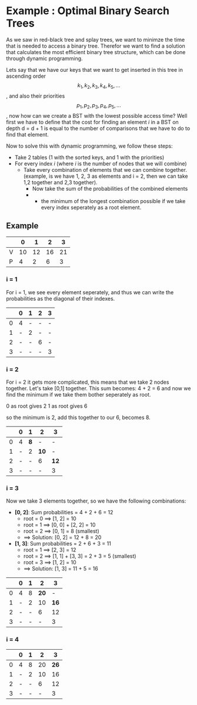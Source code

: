 # Example : Optimal Binary Search Trees

As we saw in red-black tree and splay trees, we want to minimze the time that is needed to access a binary tree. Therefor we want to find a solution that calculates the most efficient binary tree structure, which can be done through dynamic programming.

Lets say that we have our keys that we want to get inserted in this tree in ascending order $$k_1, k_2, k_3, k_4, k_5, ...$$, and also their priorities $$p_1, p_2, p_3, p_4, p_5, ...$$ , now how can we create a BST with the lowest possible access time? Well first we have to define that the cost for finding an element _i_ in a BST on depth d = d + 1 is equal to the number of comparisons that we have to do to find that element.

Now to solve this with dynamic programming, we follow these steps:

* Take 2 tables \(1 with the sorted keys, and 1 with the priorities\)
* For every index _i_ \(where _i_ is the number of nodes that we will combine\)
  * Take every combination of elements that we can combine together. \(example, is we have 1, 2, 3 as elements and i = 2, then we can take 1,2 together and 2,3 together\).
    * Now take the sum of the probabilities of the combined elements
    * * the minimum of the longest combination possible if we take every index seperately as a root element.

## Example

| | 0 | 1 | 2 | 3 |
| --- | --- | --- | --- | --- |
| V | 10 | 12 | 16 | 21 |
| P | 4 | 2 | 6 | 3 |

### i = 1

For i = 1, we see every element seperately, and thus we can write the probabilities as the diagonal of their indexes.

|  | 0 | 1 | 2 | 3 |
| --- | --- | --- | --- | --- |
| 0 | 4 | - | - | - |
| 1 | - | 2 | - | - |
| 2 | - | - | 6 | - |
| 3 | - | - | - | 3 |

### i = 2

For i = 2 it gets more complicated, this means that we take 2 nodes together. Let's take [0,1] together. This sum becomes: 4 + 2 = 6 and now we find the minimum if we take them bother seperately as root.

0 as root gives 2
1 as root gives 6

so the minimum is 2, add this together to our 6, becomes 8.

| | 0 | 1 | 2 | 3 |
| --- | --- | --- | --- | --- |
| 0 | 4 | **8** | - | - |
| 1 | - | 2 | **10** | - |
| 2 | - | - | 6 | **12** |
| 3 | - | - | - | 3 |

### i = 3

Now we take 3 elements together, so we have the following combinations:

* **[0, 2]**: Sum probabilities = 4 + 2 + 6 = 12
    * root = 0 ==> [1, 2] = 10
    * root = 1 ==> [0, 0] + [2, 2] = 10
    * root = 2 ==> [0, 1] = 8 (smallest)
    * ==> Solution: [0, 2] = 12 + 8 = 20
* **[1, 3]**: Sum probabilities = 2 + 6 + 3 = 11
    * root = 1 ==> [2, 3] = 12
    * root = 2 ==> [1, 1] + [3, 3] = 2 + 3 = 5 (smallest)
    * root = 3 ==> [1, 2] = 10
    * ==> Solution: [1, 3] = 11 + 5 = 16

| | 0 | 1 | 2 | 3 |
| --- | --- | --- | --- | --- |
| 0 | 4 | 8 | **20** | - |
| 1 | - | 2 | 10 | **16** |
| 2 | - | - | 6 | 12 |
| 3 | - | - | - | 3 |

### i = 4

| | 0 | 1 | 2 | 3 |
| --- | --- | --- | --- | --- |
| 0 | 4 | 8 | 20 | **26** |
| 1 | - | 2 | 10 | 16 |
| 2 | - | - | 6 | 12 |
| 3 | - | - | - | 3 |


